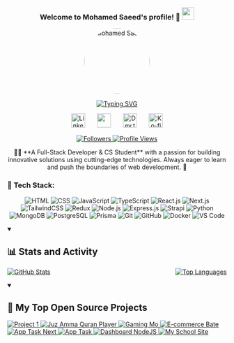 <h3 align="center">
  Welcome to Mohamed Saeed's profile! 🚀
  <img src="https://media.giphy.com/media/hvRJCLFzcasrR4ia7z/giphy.gif" width="28">
</h3>

<!-- Profile Picture -->
<p align="center">
  <a href="https://github.com/MohaMMed-S3eeD">
    <img src="https://avatars.githubusercontent.com/u/162979019?s=400&u=57a71f3f61d4245e7b19394091b7bdd887f41d1d&v=4" alt="Mohamed Saeed" width="150" height="150" style="border-radius: 50%; display: block; object-fit: cover;" />
  </a>
</p>



<!-- Typing SVG -->
<p align="center">
  <a href="https://github.com/DenverCoder1/readme-typing-svg">
    <img src="https://readme-typing-svg.herokuapp.com/?lines=Full-stack%20web%20developer;Passionate%20about%20technology%20&%20innovation;Building%20amazing%20solutions&font=Fira%20Code&center=true&width=440&height=45&color=f75c7e&vCenter=true&pause=1000&size=22" alt="Typing SVG" />
  </a>
</p>

<p align="center">
  <a href="https://www.linkedin.com/in/mohamed-saeed-3b3118263//"><img width="32px" alt="LinkedIn" title="LinkedIn" src="https://i.imgur.com/yRpa1dQ.png"/></a>
  &#8287;&#8287;&#8287;&#8287;&#8287;
  <a href="https://discord.gg/msaee_d" alt="Discord" title="Dev Pro Tips Discord Server"><img width="32px" src="https://i.imgur.com/OViZO8J.png"/></a>
  &#8287;&#8287;&#8287;&#8287;&#8287;
  <a href="https://dev.to/mohamed_saeed_52243c0cac1"><img width="32px" alt="Dev.to" title="mohamedSaeed Dev.to" src="https://i.imgur.com/mVm29vK.png"></a>
  &#8287;&#8287;&#8287;&#8287;&#8287;
  <a href="ko-fi.com/mohamedsaeed"><img width="32px" alt="Ko-fi" title="Buy me a coffee" src="https://i.imgur.com/PpLeD3K.png"/></a>
<!--   &#8287;&#8287;&#8287;&#8287;&#8287;
  <a href="http://eyl327.mywebcommunity.org/promos/"><img width="32px" alt="Free Stuff" title="Free gifts for you" src="https://i.imgur.com/0uVwkoZ.png"/></a> -->
</p>

<!-- Social Badges -->
<p align="center">
  <a href="https://github.com/MohaMMed-S3eeD?tab=followers">
    <img alt="Followers" title="Follow me on GitHub" src="https://custom-icon-badges.demolab.com/github/followers/MohaMMed-S3eeD?color=236ad3&labelColor=1155ba&style=for-the-badge&logo=person-add&label=Follow&logoColor=white" />
  </a>
  <a href="https://komarev.com/ghpvc/?username=MohaMMed-S3eeD&style=for-the-badge">
    <img src="https://komarev.com/ghpvc/?username=MohaMMed-S3eeD&style=for-the-badge" alt="Profile Views" />
  </a>
</p>

<!-- About Me -->
<p align="center">
  👨‍💻 **A Full-Stack Developer & CS Student** with a passion for building innovative solutions using cutting-edge technologies. Always eager to learn and push the boundaries of web development. 🚀
</p>

<!-- Tech Stack -->
### 🔧 **Tech Stack**:
<p align="center">
  <!-- Frontend -->
  <img src="https://img.shields.io/badge/-HTML-05122A?style=flat&logo=HTML5" alt="HTML" />
  <img src="https://img.shields.io/badge/-CSS-05122A?style=flat&logo=CSS3&logoColor=1572B6" alt="CSS" />
  <img src="https://img.shields.io/badge/-JavaScript-05122A?style=flat&logo=javascript" alt="JavaScript" />
  <img src="https://img.shields.io/badge/-TypeScript-05122A?style=flat&logo=typescript" alt="TypeScript" />
  <img src="https://img.shields.io/badge/-React.js-05122A?style=flat&logo=react" alt="React.js" />
  <img src="https://img.shields.io/badge/-Next.js-05122A?style=flat&logo=nextdotjs" alt="Next.js" />
  <img src="https://img.shields.io/badge/-TailwindCSS-05122A?style=flat&logo=tailwindcss" alt="TailwindCSS" />
  <img src="https://img.shields.io/badge/-Redux-05122A?style=flat&logo=redux" alt="Redux" />
  <!-- Backend -->
  <img src="https://img.shields.io/badge/-Node.js-05122A?style=flat&logo=node.js" alt="Node.js" />
  <img src="https://img.shields.io/badge/-Express.js-05122A?style=flat&logo=express" alt="Express.js" />
  <img src="https://img.shields.io/badge/-Strapi-05122A?style=flat&logo=strapi" alt="Strapi" />
  <img src="https://img.shields.io/badge/-Python-05122A?style=flat&logo=python" alt="Python" />
  <!-- Databases -->
  <img src="https://img.shields.io/badge/-MongoDB-05122A?style=flat&logo=mongodb" alt="MongoDB" />
  <img src="https://img.shields.io/badge/-PostgreSQL-05122A?style=flat&logo=postgresql" alt="PostgreSQL" />
  <img src="https://img.shields.io/badge/-Prisma-05122A?style=flat&logo=prisma" alt="Prisma" />
  <!-- Tools -->
  <img src="https://img.shields.io/badge/-Git-05122A?style=flat&logo=git" alt="Git" />
  <img src="https://img.shields.io/badge/-GitHub-05122A?style=flat&logo=github" alt="GitHub" />
  <img src="https://img.shields.io/badge/-Docker-05122A?style=flat&logo=docker" alt="Docker" />
  <img src="https://img.shields.io/badge/-VS%20Code-05122A?style=flat&logo=visual-studio-code&logoColor=007ACC" alt="VS Code" />
</p>

<!-- Stats and Activity -->
<!-- Stats and Activity -->
<details open>
  <summary><h2>📊 Stats and Activity</h2></summary>
  <p align="center" style="display: flex; justify-content: space-between; gap: 200px;">
    <a href="https://github.com/anuraghazra/github-readme-stats">
      <img src="https://github-readme-stats.vercel.app/api?username=MohaMMed-S3eeD&show_icons=true&include_all_commits=true&count_private=true&theme=radical&hide_border=true" alt="GitHub Stats" />
    </a>
    <a href="https://github.com/anuraghazra/github-readme-stats">
      <img src="https://github-readme-stats.vercel.app/api/top-langs/?username=MohaMMed-S3eeD&layout=compact&theme=radical&hide_border=true" alt="Top Languages" />
    </a>
  </p>
</details>



<!-- Projects -->
<details open>
  <summary><h2>📘 My Top Open Source Projects</h2></summary>
  <p align="left">
    <a href="https://github.com/MohaMMed-S3eeD/x-clone-ui">
      <img src="https://denvercoder1-github-readme-stats.vercel.app/api/pin/?username=MohaMMed-S3eeD&repo=x-clone-ui&theme=react&bg_color=1F222E&title_color=F85D7F&hide_border=true&icon_color=F8D866&show_icons=false" alt="Project 1" />
    </a>
    <a href="https://github.com/MohaMMed-S3eeD/Juz-Amma-Quran-Player">
      <img src="https://denvercoder1-github-readme-stats.vercel.app/api/pin/?username=MohaMMed-S3eeD&repo=Juz-Amma-Quran-Player&theme=react&bg_color=1F222E&title_color=F85D7F&hide_border=true&icon_color=F8D866&show_icons=false" alt="Juz Amma Quran Player" />
    </a>
    <a href="https://github.com/MohaMMed-S3eeD/Gaming-Mo">
      <img src="https://denvercoder1-github-readme-stats.vercel.app/api/pin/?username=MohaMMed-S3eeD&repo=Gaming-Mo&theme=react&bg_color=1F222E&title_color=F85D7F&hide_border=true&icon_color=F8D866&show_icons=false" alt="Gaming Mo" />
    </a>
    <a href="https://github.com/MohaMMed-S3eeD/E-commerce-bate">
      <img src="https://denvercoder1-github-readme-stats.vercel.app/api/pin/?username=MohaMMed-S3eeD&repo=E-commerce-bate&theme=react&bg_color=1F222E&title_color=F85D7F&hide_border=true&icon_color=F8D866&show_icons=false" alt="E-commerce Bate" />
    </a>
    <a href="https://github.com/MohaMMed-S3eeD/app-task-next">
      <img src="https://denvercoder1-github-readme-stats.vercel.app/api/pin/?username=MohaMMed-S3eeD&repo=app-task-next&theme=react&bg_color=1F222E&title_color=F85D7F&hide_border=true&icon_color=F8D866&show_icons=false" alt="App Task Next" />
    </a>
    <a href="https://github.com/MohaMMed-S3eeD/app-task">
      <img src="https://denvercoder1-github-readme-stats.vercel.app/api/pin/?username=MohaMMed-S3eeD&repo=app-task&theme=react&bg_color=1F222E&title_color=F85D7F&hide_border=true&icon_color=F8D866&show_icons=false" alt="App Task" />
    </a>
    <a href="https://github.com/MohaMMed-S3eeD/dashboard-nodeJS">
      <img src="https://denvercoder1-github-readme-stats.vercel.app/api/pin/?username=MohaMMed-S3eeD&repo=dashboard-nodeJS&theme=react&bg_color=1F222E&title_color=F85D7F&hide_border=true&icon_color=F8D866&show_icons=false" alt="Dashboard NodeJS" />
    </a>
    <a href="https://github.com/MohaMMed-S3eeD/my-school-site">
      <img src="https://denvercoder1-github-readme-stats.vercel.app/api/pin/?username=MohaMMed-S3eeD&repo=my-school-site&theme=react&bg_color=1F222E&title_color=F85D7F&hide_border=true&icon_color=F8D866&show_icons=false" alt="My School Site" />
    </a>
  </p>
</details>



